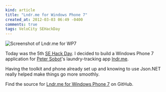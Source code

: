 ```yaml
---
kind: article
title: "Lndr.me for Windows Phone 7"
created_at: 2012-03-03 06:49 -0400
comments: true
tags: VeloCity SEHackDay
---
```


![Screenshot of Lndr.me for WP7](http://images.azuresky.ca/images/lndr_wp7.jpg)

Today was the 5th [SE Hack Day](http://sehackday.com/). I decided to
build a Windows Phone 7 application for
[Peter Sobot](http://petersobot.com)'s laundry-tracking app
[lndr.me](http://lndr.me/).

Having the toolkit and phone already set up and knowing to use Json.NET
really helped make things go more smoothly.

Find the source for
[Lndr.me for Windows Phone 7](https://github.com/cbhl/LndrMeApp) on
GitHub.
